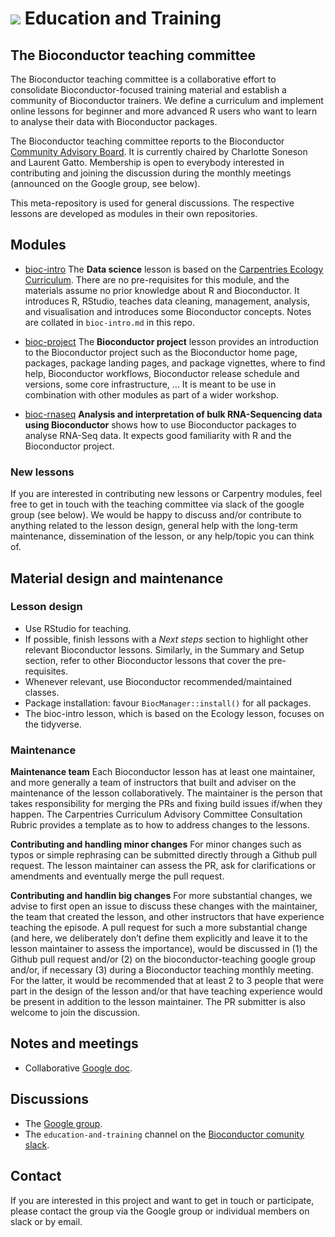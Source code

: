 # ![](/images/icons/magnifier.gif) Education and Training

## The Bioconductor teaching committee

The Bioconductor teaching committee is a collaborative effort to 
consolidate Bioconductor-focused training material and establish 
a community of Bioconductor trainers. We define a curriculum and 
implement online lessons for beginner and more advanced R users 
who want to learn to analyse their data with Bioconductor packages.

The Bioconductor teaching committee reports to the Bioconductor 
[Community Advisory Board](http://bioconductor.org/about/community-advisory-board/). 
It is currently chaired by Charlotte Soneson and Laurent Gatto. 
Membership is open to everybody interested in contributing and 
joining the discussion during the monthly meetings (announced on 
the Google group, see below).

This meta-repository is used for general discussions. The respective
lessons are developed as modules in their own repositories.

## Modules

- [bioc-intro](https://github.com/carpentries-incubator/bioc-intro)
  The **Data science** lesson is based on the [Carpentries Ecology
  Curriculum](https://datacarpentry.org/lessons/#ecology-workshop). There
  are no pre-requisites for this module, and the materials assume no
  prior knowledge about R and Bioconductor. It introduces R, RStudio,
  teaches data cleaning, management, analysis, and visualisation and
  introduces some Bioconductor concepts. Notes are collated in 
  `bioc-intro.md` in this repo.

- [bioc-project](https://github.com/carpentries-incubator/bioc-project)
  The **Bioconductor project** lesson provides an introduction to the
  Bioconductor project such as the Bioconductor home page, packages,
  package landing pages, and package vignettes, where to find help,
  Bioconductor workflows, Bioconductor release schedule and versions,
  some core infrastructure, ... It is meant to be use in combination
  with other modules as part of a wider workshop.

- [bioc-rnaseq](https://github.com/carpentries-incubator/bioc-rnaseq)
  **Analysis and interpretation of bulk RNA-Sequencing data using
  Bioconductor** shows how to use Bioconductor packages to analyse
  RNA-Seq data. It expects good familiarity with R and the
  Bioconductor project.

### New lessons

If you are interested in contributing new lessons or Carpentry modules, 
feel free to get in touch with the teaching committee via slack of the 
google group (see below). We would be happy to discuss and/or contribute 
to anything related to the lesson design, general help with the long-term 
maintenance, dissemination of the lesson, or any help/topic you can think of. 

## Material design and maintenance

### Lesson design

- Use RStudio for teaching.
- If possible, finish lessons with a *Next steps* section to highlight
  other relevant Bioconductor lessons. Similarly, in the Summary and
  Setup section, refer to other Bioconductor lessons that cover the
  pre-requisites.
- Whenever relevant, use Bioconductor recommended/maintained classes.
- Package installation: favour `BiocManager::install()` for all
  packages.
- The bioc-intro lesson, which is based on the Ecology lesson, focuses
  on the tidyverse.

### Maintenance

**Maintenance team** Each Bioconductor lesson has at least one
maintainer, and more generally a team of instructors that built and
adviser on the maintenance of the lesson collaboratively. The
maintainer is the person that takes responsibility for merging the PRs
and fixing build issues if/when they happen. The Carpentries
Curriculum Advisory Committee Consultation Rubric provides a template
as to how to address changes to the lessons.

**Contributing and handling minor changes** For minor changes such as
typos or simple rephrasing can be submitted directly through a Github
pull request. The lesson maintainer can assess the PR, ask for
clarifications or amendments and eventually merge the pull request.

**Contributing and handlin big changes** For more substantial changes,
we advise to first open an issue to discuss these changes with the
maintainer, the team that created the lesson, and other instructors
that have experience teaching the episode. A pull request for such a
more substantial change (and here, we deliberately don’t define them
explicitly and leave it to the lesson maintainer to assess the
importance), would be discussed in (1) the Github pull request and/or
(2) on the bioconductor-teaching google group and/or, if necessary (3)
during a Bioconductor teaching monthly meeting. For the latter, it
would be recommended that at least 2 to 3 people that were part in the
design of the lesson and/or that have teaching experience would be
present in addition to the lesson maintainer. The PR submitter is also
welcome to join the discussion.

## Notes and meetings

- Collaborative [Google
  doc](https://docs.google.com/document/d/1s2QMk5XA-uhBVprAO3ZDk1Yfv1cnUWLp9zdvYq9Feu4/edit#).

## Discussions

- The [Google group](https://groups.google.com/g/bioconductor-teaching/).
- The `education-and-training` channel on the [Bioconductor comunity
  slack](https://slack.bioconductor.org/).

## Contact

If you are interested in this project and want to get in touch or
participate, please contact the group via the Google group or
individual members on slack or by email.
